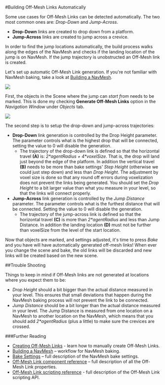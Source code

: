 #Building Off-Mesh Links Automatically

Some use cases for Off-Mesh Links can be detected automatically. The two most common ones are: _Drop-Down_ and _Jump-Across_.

- **Drop-Down** links are created to drop down from a platform.
- **Jump-Across** links are created to jump across a crevice.

In order to find the jump locations automatically, the build process walks along the edges of the NavMesh and checks if the landing location of the jump is on NavMesh. If the jump trajectory is unobstructed an Off-Mesh link is created.

Let's set up automatic Off-Mesh Link generation. If you're not familiar with NavMesh baking, take a look at [Building a NavMesh](nav-BuildingNavMesh).

![](../uploads/Main/AutoOffMeshLinksSetup.svg)  

First, the objects in the Scene where the jump can _start from_ needs to be marked. This is done my checking **Generate Off-Mesh Links** option in the _Navigation Window_ under _Objects_ tab.

![](../uploads/Main/AutoOffMeshLinksParams.svg)

The second step is to setup the drop-down and jump-across trajectories:

- **Drop-Down** link generation is controlled by the Drop Height parameter. The parameter controls what is the highest drop that will be connected, setting the value to 0 will disable the generation.
    - The trajectory of the drop-down link is defined so that the horizontal travel **(A)** is: _2\*agentRadius + 4\*voxelSize_. That is, the drop will land just beyond the edge of the platform. In addition the vertical travel **(B)** needs to be more than bake settings' _Step Height_ (otherwise we could just step down) and less than _Drop Height_. The adjustment by voxel size is done so that any round off errors during voxelization does not prevent the links being generated. You should set the _Drop Height_ to a bit larger value than what you measure in your level, so that the links will connect properly.
- **Jump-Across** link generation is controlled by the _Jump Distance_ parameter. The parameter controls what is the furthest distance that will be connected. Setting the value to 0 will disable the generation.
    - The trajectory of the jump-across link is defined so that the horizontal travel **(C)** is more than _2\*agentRadius_ and less than Jump Distance. In addition the landing location **(D)** must not be further than voxelSize from the level of the start location.

Now that objects are marked, and settings adjusted, it's time to press _Bake_ and you have will have automatically generated off-mesh links! When ever you change the scene and bake, the old links will be discarded and new links will be created based on the new scene.

##Trouble Shooting

Things to keep in mind if Off-Mesh links are not generated at locations where you expect them to be:

- _Drop Height_ should a bit bigger than the actual distance measured in your level. This ensures that small deviations that happen during the NavMesh baking process will not prevent the link to be connected.
- _Jump Distance_ should be a bit longer than the actual distance measured in your level. The Jump Distance is measured from one location on a NavMesh to another location on the NavMesh, which means that you should add _2\*agentRadius_ (plus a little) to make sure the crevices are crossed.


###Further Reading

- [Creating Off-Mesh Links](nav-CreateOffMeshLink) - learn how to manually create Off-Mesh Links.
- [Building a NavMesh](nav-BuildingNavMesh) – workflow for NavMesh baking.
- [Bake Settings](nav-AdvancedSettings) – full description of the NavMesh bake settings.
- [Off-Mesh Link component reference](class-OffMeshLink) – full description of all the Off-Mesh Link properties.
- [Off-Mesh Link scripting reference](ScriptRef:AI.OffMeshLink.html) - full description of the Off-Mesh Link scripting API.
